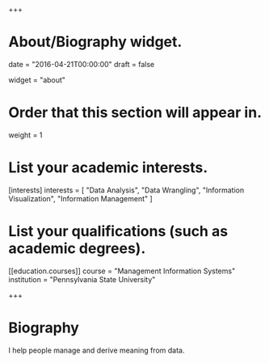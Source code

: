 +++
# About/Biography widget.

date = "2016-04-21T00:00:00"
draft = false

widget = "about"

# Order that this section will appear in.
weight = 1

# List your academic interests.
[interests]
  interests = [
    "Data Analysis",
    "Data Wrangling",
    "Information Visualization",
    "Information Management"
  ]

# List your qualifications (such as academic degrees).
[[education.courses]]
  course = "Management Information Systems"
  institution = "Pennsylvania State University"



 
+++

# Biography
I help people manage and derive meaning from data.
